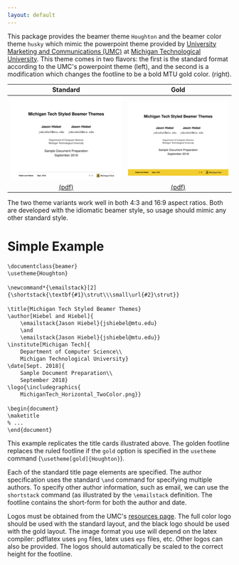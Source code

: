 ```yaml
---
layout: default
---
```


This package provides the beamer theme `Houghton` and the beamer color theme `husky` which mimic the powerpoint theme provided by [University Marketing and Communications (UMC)](https://www.mtu.edu/umc/) at [Michigan Technological University](https://www.mtu.edu/). This theme comes in two flavors: the first is the standard format according to the UMC's powerpoint theme (left), and the second is a modification which changes the footline to be a bold MTU gold color. (right).

| Standard | Gold |
|:-:|:-:|
| ![Standard](/assets/img/mtu.present.std.front.png) | ![Gold](/assets/img/mtu.present.gold.front.png) |
| [(pdf)](https://github.com/JasonHiebel/mtu.present/blob/master/examples/standard.pdf) | [(pdf)](https://github.com/JasonHiebel/mtu.present/blob/master/examples/gold.pdf) |

The two theme variants work well in both 4:3 and 16:9 aspect ratios. Both are developed with the idiomatic beamer style, so usage should mimic any other standard style.

# Simple Example

```
\documentclass{beamer}
\usetheme{Houghton}

\newcommand*{\emailstack}[2]
{\shortstack{\textbf{#1}\strut\\\small\url{#2}\strut}}

\title{Michigan Tech Styled Beamer Themes}
\author[Hiebel and Hiebel]{
	\emailstack{Jason Hiebel}{jshiebel@mtu.edu}
	\and
	\emailstack{Jason Hiebel}{jshiebel@mtu.edu}}
\institute[Michigan Tech]{
	Department of Computer Science\\
	Michigan Technological University}
\date[Sept. 2018]{
	Sample Document Preparation\\
	September 2018}
\logo{\includegraphics{
	MichiganTech_Horizontal_TwoColor.png}}

\begin{document}
\maketitle
% ...
\end{document}
```

This example replicates the title cards illustrated above. The golden footline replaces the ruled footline if the `gold` option is specified in the `usetheme` command (`\usetheme[gold]{Houghton}`).

Each of the standard title page elements are specified. The author specification uses the standard `\and` command for specifying multiple authors. To specify other author information, such as email, we can use the `shortstack` command (as illustrated by the `\emailstack` definition. The footline contains the short-form for both the author and date.

Logos must be obtained from the UMC's [resources page](https://www.mtu.edu/umc/resources/download/index.html). The full color logo should be used with the standard layout, and the black logo should be used with the gold layout. The image format you use will depend on the latex compiler: pdflatex uses `png` files, latex uses `eps` files, etc. Other logos can also be provided. The logos should automatically be scaled to the correct height for the footline.
